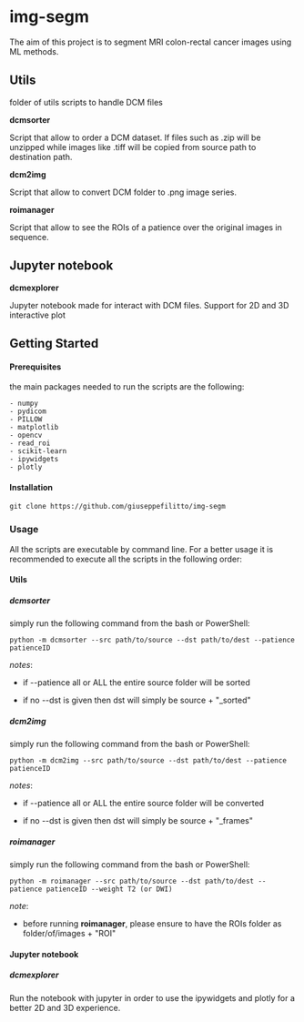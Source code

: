 # img-segm

The aim of this project is to segment MRI colon-rectal cancer images using ML methods.

## Utils

folder of utils scripts to handle DCM files

**dcmsorter**

Script that allow to order a DCM dataset. If files such as .zip will be unzipped while images like .tiff will be copied from source path to destination path.


**dcm2img**

Script that allow to convert DCM folder to .png image series.

**roimanager**

Script that allow to see the ROIs of a patience over the original images in sequence.
## Jupyter notebook
**dcmexplorer**

Jupyter notebook made for interact with DCM files. Support for 2D and 3D interactive plot

## Getting Started

#### Prerequisites

the main packages needed to run the scripts are the following:
```
- numpy
- pydicom
- PILLOW
- matplotlib
- opencv
- read_roi
- scikit-learn
- ipywidgets
- plotly
```
#### Installation
```
git clone https://github.com/giuseppefilitto/img-segm
```

### Usage

All the scripts are executable by command line. For a better usage it is recommended to execute all the scripts in the following order:

#### Utils
##### dcmsorter

simply run the following command from the bash or PowerShell:

```
python -m dcmsorter --src path/to/source --dst path/to/dest --patience patienceID
```

_notes_:

* if --patience all or ALL the entire source folder will be sorted

* if no --dst is given then dst will simply be source + "_sorted"

##### dcm2img

simply run the following command from the bash or PowerShell:

```
python -m dcm2img --src path/to/source --dst path/to/dest --patience patienceID
```
_notes_:

* if --patience all or ALL the entire source folder will be converted

* if no --dst is given then dst will simply be source + "_frames"


##### roimanager

simply run the following command from the bash or PowerShell:

```
python -m roimanager --src path/to/source --dst path/to/dest --patience patienceID --weight T2 (or DWI)
```

_note_:

* before running **roimanager**, please ensure to have the ROIs folder as folder/of/images + "ROI"

#### Jupyter notebook
##### dcmexplorer

Run the notebook with jupyter in order to use the ipywidgets and plotly for a better 2D and 3D experience.



